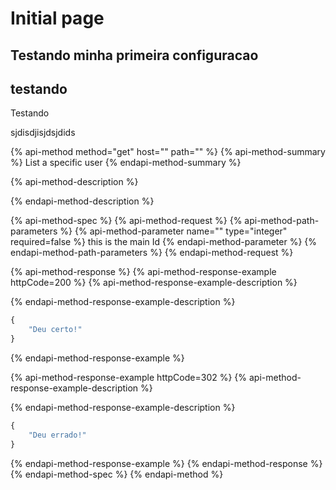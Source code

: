 # Initial page

## Testando minha primeira configuracao

## testando

Testando

sjdisdjisjdsjdids

{% api-method method="get" host="" path="" %}
{% api-method-summary %}
List a specific user
{% endapi-method-summary %}

{% api-method-description %}

{% endapi-method-description %}

{% api-method-spec %}
{% api-method-request %}
{% api-method-path-parameters %}
{% api-method-parameter name="" type="integer" required=false %}
this is the main Id
{% endapi-method-parameter %}
{% endapi-method-path-parameters %}
{% endapi-method-request %}

{% api-method-response %}
{% api-method-response-example httpCode=200 %}
{% api-method-response-example-description %}

{% endapi-method-response-example-description %}

```javascript
{
    "Deu certo!"
}
```
{% endapi-method-response-example %}

{% api-method-response-example httpCode=302 %}
{% api-method-response-example-description %}

{% endapi-method-response-example-description %}

```javascript
{
    "Deu errado!"
}
```
{% endapi-method-response-example %}
{% endapi-method-response %}
{% endapi-method-spec %}
{% endapi-method %}

